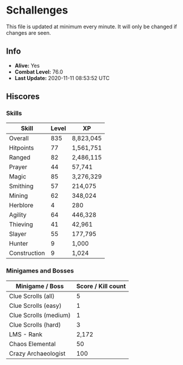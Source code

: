 # Schallenges

This file is updated at minimum every minute. It will only be changed if changes are seen.

## Info

 - **Alive:** Yes
 - **Combat Level:** 76.0
 - **Last Update:** 2020-11-11 08:53:52 UTC

## Hiscores

### Skills

| Skill | Level | XP |
|--|--|--|
| Overall | 835 | 8,823,045 |
| Hitpoints | 77 | 1,561,751 |
| Ranged | 82 | 2,486,115 |
| Prayer | 44 | 57,741 |
| Magic | 85 | 3,276,329 |
| Smithing | 57 | 214,075 |
| Mining | 62 | 348,024 |
| Herblore | 4 | 280 |
| Agility | 64 | 446,328 |
| Thieving | 41 | 42,961 |
| Slayer | 55 | 177,795 |
| Hunter | 9 | 1,000 |
| Construction | 9 | 1,024 |

### Minigames and Bosses

| Minigame / Boss | Score / Kill count |
|--|--|
| Clue Scrolls (all) | 5 |
| Clue Scrolls (easy) | 1 |
| Clue Scrolls (medium) | 1 |
| Clue Scrolls (hard) | 3 |
| LMS - Rank | 2,172 |
| Chaos Elemental | 50 |
| Crazy Archaeologist | 100 |
